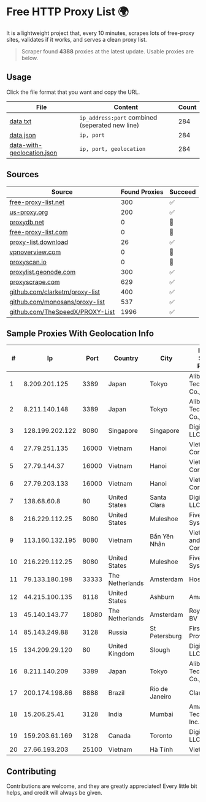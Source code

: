 
# Free HTTP Proxy List 🌍

It is a lightweight project that, every 10 minutes, scrapes lots of free-proxy sites, validates if it works, and serves a clean proxy list.


> Scraper found **4388** proxies at the latest update. Usable proxies are below.

## Usage

Click the file format that you want and copy the URL.


|File|Content|Count|
|----|-------|-----|
|[data.txt](https://raw.githubusercontent.com/themiralay/Proxy-List-World/master/data.txt)|`ip_address:port` combined (seperated new line)|284|
|[data.json](https://raw.githubusercontent.com/themiralay/Proxy-List-World/master/data.json)|`ip, port`|284|
|[data-with-geolocation.json](https://raw.githubusercontent.com/themiralay/Proxy-List-World/master/data-with-geolocation.json)|`ip, port, geolocation`|284|

## Sources

|Source|Found Proxies|Succeed|
|------|-------------|-------|
|[free-proxy-list.net](https://free-proxy-list.net)|300|✅|
|[us-proxy.org](https://www.us-proxy.org)|200|✅|
|[proxydb.net](http://proxydb.net)|0|🚫|
|[free-proxy-list.com](https://free-proxy-list.com/?page=&port=&type%5B%5D=http&type%5B%5D=https&up_time=0&search=Search)|0|🚫|
|[proxy-list.download](https://www.proxy-list.download/HTTP)|26|✅|
|[vpnoverview.com](https://vpnoverview.com/privacy/anonymous-browsing/free-proxy-servers)|0|🚫|
|[proxyscan.io](https://www.proxyscan.io)|0|🚫|
|[proxylist.geonode.com](https://proxylist.geonode.com/api/proxy-list?limit=300&page=1&sort_by=lastChecked&sort_type=desc&protocols=http,https)|300|✅|
|[proxyscrape.com](https://api.proxyscrape.com/v2/?request=displayproxies&protocol=http&timeout=10000&country=all&ssl=all&anonymity=all)|629|✅|
|[github.com/clarketm/proxy-list](https://raw.githubusercontent.com/clarketm/proxy-list/master/proxy-list-raw.txt)|400|✅|
|[github.com/monosans/proxy-list](https://raw.githubusercontent.com/monosans/proxy-list/main/proxies/http.txt)|537|✅|
|[github.com/TheSpeedX/PROXY-List](https://raw.githubusercontent.com/TheSpeedX/PROXY-List/master/http.txt)|1996|✅|


## Sample Proxies With Geolocation Info

|#|Ip|Port|Country|City|Internet Service Provider|
|-|--|----|-------|----|-------------------------|
|1|8.209.201.125|3389|Japan|Tokyo|Alibaba (US) Technology Co., Ltd.|
|2|8.211.140.148|3389|Japan|Tokyo|Alibaba (US) Technology Co., Ltd.|
|3|128.199.202.122|8080|Singapore|Singapore|DigitalOcean, LLC|
|4|27.79.251.135|16000|Vietnam|Hanoi|Viettel Corporation|
|5|27.79.144.37|16000|Vietnam|Hanoi|Viettel Corporation|
|6|27.79.203.133|16000|Vietnam|Hanoi|Viettel Corporation|
|7|138.68.60.8|80|United States|Santa Clara|DigitalOcean, LLC|
|8|216.229.112.25|8080|United States|Muleshoe|Five Area Systems, LLC|
|9|113.160.132.195|8080|Vietnam|Bẩn Yên Nhân|VietNam Post and Telecom Corporation|
|10|216.229.112.25|8080|United States|Muleshoe|Five Area Systems, LLC|
|11|79.133.180.198|33333|The Netherlands|Amsterdam|Hostkey B.V.|
|12|44.215.100.135|8118|United States|Ashburn|Amazon.com|
|13|45.140.143.77|18080|The Netherlands|Amsterdam|RoyaleHosting BV|
|14|85.143.249.88|3128|Russia|St Petersburg|First Service Provider|
|15|134.209.29.120|80|United Kingdom|Slough|DigitalOcean, LLC|
|16|8.211.140.209|3389|Japan|Tokyo|Alibaba (US) Technology Co., Ltd.|
|17|200.174.198.86|8888|Brazil|Rio de Janeiro|Claro S.A|
|18|15.206.25.41|3128|India|Mumbai|Amazon Technologies Inc.|
|19|159.203.61.169|3128|Canada|Toronto|DigitalOcean, LLC|
|20|27.66.193.203|25100|Vietnam|Hà Tĩnh|Viettel Group|



## Contributing

Contributions are welcome, and they are greatly appreciated! Every
little bit helps, and credit will always be given.

